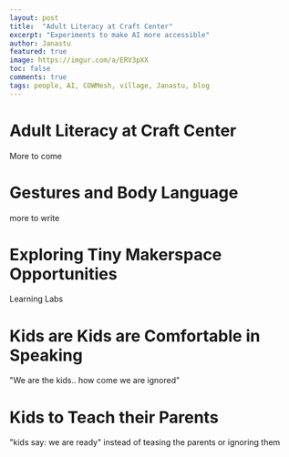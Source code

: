 ```yaml
---
layout: post
title:  "Adult Literacy at Craft Center"
excerpt: "Experiments to make AI more accessible"
author: Janastu
featured: true
image: https://imgur.com/a/ERV3pXX
toc: false
comments: true
tags: people, AI, COWMesh, village, Janastu, blog
---
```


# Adult Literacy at Craft Center
More to come

# Gestures and Body Language
more to write

# Exploring Tiny Makerspace Opportunities
Learning Labs

# Kids are Kids are Comfortable in Speaking
"We are the kids.. how come we are ignored"

# Kids to Teach their Parents
"kids say: we are ready" instead of teasing the parents or ignoring them

